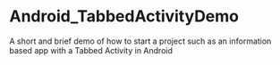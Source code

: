 # Android_TabbedActivityDemo
A short and brief demo of how to start a project such as an information based app with a Tabbed Activity in Android
